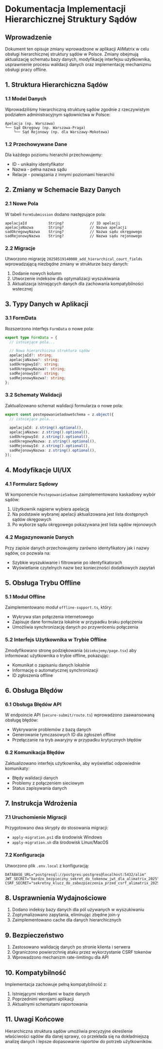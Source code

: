 # Dokumentacja Implementacji Hierarchicznej Struktury Sądów

## Wprowadzenie

Dokument ten opisuje zmiany wprowadzone w aplikacji AliMatrix w celu obsługi hierarchicznej struktury sądów w Polsce. Zmiany obejmują aktualizację schematu bazy danych, modyfikację interfejsu użytkownika, usprawnienie procesu walidacji danych oraz implementację mechanizmu obsługi pracy offline.

## 1. Struktura Hierarchiczna Sądów

### 1.1 Model Danych

Wprowadziliśmy hierarchiczną strukturę sądów zgodnie z rzeczywistym podziałem administracyjnym sądownictwa w Polsce:

```
Apelacja (np. Warszawa)
└── Sąd Okręgowy (np. Warszawa-Praga)
    └── Sąd Rejonowy (np. dla Warszawy-Mokotowa)
```

### 1.2 Przechowywane Dane

Dla każdego poziomu hierarchii przechowujemy:

- ID - unikalny identyfikator
- Nazwa - pełna nazwa sądu
- Relacje - powiązania z innymi poziomami hierarchii

## 2. Zmiany w Schemacie Bazy Danych

### 2.1 Nowe Pola

W tabeli `FormSubmission` dodano następujące pola:

```prisma
apelacjaId          String?            // ID apelacji
apelacjaNazwa       String?            // Nazwa apelacji
sadOkregowyNazwa    String?            // Nazwa sądu okręgowego
sadRejonowyNazwa    String?            // Nazwa sądu rejonowego
```

### 2.2 Migracje

Utworzono migrację `20250519140000_add_hierarchical_court_fields` wprowadzającą niezbędne zmiany w strukturze bazy danych:

1. Dodanie nowych kolumn
2. Utworzenie indeksów dla optymalizacji wyszukiwania
3. Aktualizacja istniejących danych dla zachowania kompatybilności wstecznej

## 3. Typy Danych w Aplikacji

### 3.1 FormData

Rozszerzono interfejs `FormData` o nowe pola:

```typescript
export type FormData = {
  // istniejące pola...

  // Nowa hierarchiczna struktura sądów
  apelacjaId?: string;
  apelacjaNazwa?: string;
  sadOkregowyId?: string;
  sadOkregowyNazwa?: string;
  sadRejonowyId?: string;
  sadRejonowyNazwa?: string;
};
```

### 3.2 Schematy Walidacji

Zaktualizowano schemat walidacji formularza o nowe pola:

```typescript
export const postepowanieSadoweSchema = z.object({
  // istniejące pola...

  apelacjaId: z.string().optional(),
  apelacjaNazwa: z.string().optional(),
  sadOkregowyId: z.string().optional(),
  sadOkregowyNazwa: z.string().optional(),
  sadRejonowyId: z.string().optional(),
  sadRejonowyNazwa: z.string().optional(),
});
```

## 4. Modyfikacje UI/UX

### 4.1 Formularz Sądowy

W komponencie `PostepowanieSadowe` zaimplementowano kaskadowy wybór sądów:

1. Użytkownik najpierw wybiera apelację
2. Na podstawie wybranej apelacji aktualizowana jest lista dostępnych sądów okręgowych
3. Po wyborze sądu okręgowego pokazywana jest lista sądów rejonowych

### 4.2 Magazynowanie Danych

Przy zapisie danych przechowujemy zarówno identyfikatory jak i nazwy sądów, co pozwala na:

- Szybkie wyszukiwanie i filtrowanie po identyfikatorach
- Wyświetlanie czytelnych nazw bez konieczności dodatkowych zapytań

## 5. Obsługa Trybu Offline

### 5.1 Moduł Offline

Zaimplementowano moduł `offline-support.ts`, który:

- Wykrywa stan połączenia internetowego
- Zapisuje dane formularza lokalnie w przypadku braku połączenia
- Umożliwia synchronizację danych po przywróceniu połączenia

### 5.2 Interfejs Użytkownika w Trybie Offline

Zmodyfikowano stronę podziękowania (`dziekujemy/page.tsx`) aby informować użytkownika o trybie offline, pokazując:

- Komunikat o zapisaniu danych lokalnie
- Informację o automatycznej synchronizacji
- ID zgłoszenia offline

## 6. Obsługa Błędów

### 6.1 Obsługa Błędów API

W endpoincie API (`secure-submit/route.ts`) wprowadzono zaawansowaną obsługę błędów:

- Wykrywanie problemów z bazą danych
- Generowanie tymczasowych ID dla zgłoszeń offline
- Przełączanie na tryb awaryjny w przypadku krytycznych błędów

### 6.2 Komunikacja Błędów

Zaktualizowano interfejs użytkownika, aby wyświetlać odpowiednie komunikaty:

- Błędy walidacji danych
- Problemy z połączeniem sieciowym
- Status zapisywania danych

## 7. Instrukcja Wdrożenia

### 7.1 Uruchomienie Migracji

Przygotowano dwa skrypty do stosowania migracji:

- `apply-migration.ps1` dla środowisk Windows
- `apply-migration.sh` dla środowisk Linux/MacOS

### 7.2 Konfiguracja

Utworzono plik `.env.local` z konfiguracją:

```
DATABASE_URL="postgresql://postgres:postgres@localhost:5432/alim"
JWT_SECRET="bardzo_bezpieczny_sekret_do_tokenow_jwt_dla_alimatrix_2025"
CSRF_SECRET="sekretny_klucz_do_zabezpieczenia_przed_csrf_alimatrix_2025"
```

## 8. Usprawnienia Wydajnościowe

1. Dodano indeksy bazy danych dla pól używanych w wyszukiwaniu
2. Zoptymalizowano zapytania, eliminując zbędne join-y
3. Zaimplementowano cache dla danych hierarchicznych

## 9. Bezpieczeństwo

1. Zastosowano walidację danych po stronie klienta i serwera
2. Ograniczono powierzchnię ataku przez wykorzystanie CSRF tokenów
3. Wprowadzono mechanizm rate-limitingu dla API

## 10. Kompatybilność

Implementacja zachowuje pełną kompatybilność z:

1. Istniejącymi rekordami w bazie danych
2. Poprzednimi wersjami aplikacji
3. Aktualnymi schematami raportowania

## 11. Uwagi Końcowe

Hierarchiczna struktura sądów umożliwia precyzyjne określenie właściwości sądów dla danej sprawy, co przekłada się na dokładniejszą analizę danych i lepsze dopasowanie raportów do potrzeb użytkowników.
